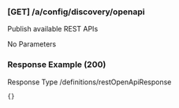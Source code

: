 






### [GET] /a/config/discovery/openapi  
Publish available REST APIs  


No Parameters



### Response Example (200)
Response Type /definitions/restOpenApiResponse

```
{}
```



